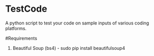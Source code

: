 # TestCode
A python script to test your code on sample inputs of various coding platforms.

#Requirements
1. Beautiful Soup (bs4) - sudo pip install beautifulsoup4
